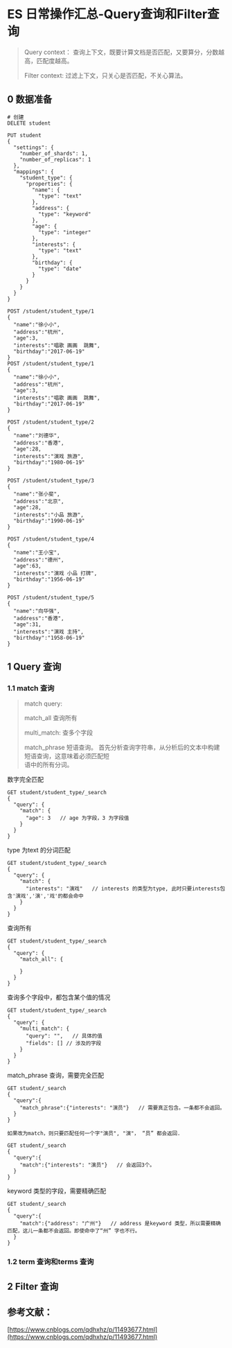 # ES 日常操作汇总-Query查询和Filter查询

> Query context： 查询上下文，既要计算文档是否匹配，又要算分，分数越高，匹配度越高。
>
> Filter context: 过滤上下文，只关心是否匹配，不关心算法。

## 0 数据准备

```text
# 创建
DELETE student

PUT student
{
  "settings": {
    "number_of_shards": 1,
    "number_of_replicas": 1
  },
  "mappings": {
    "student_type": {
      "properties": {
        "name": {
          "type": "text"
        },
        "address": {
          "type": "keyword"
        },
        "age": {
          "type": "integer"
        },
        "interests": {
          "type": "text"
        },
        "birthday": {
          "type": "date"
        }
      }
    }
  }
}

POST /student/student_type/1
{
  "name":"徐小小",
  "address":"杭州",
  "age":3,
  "interests":"唱歌 画画  跳舞",
  "birthday":"2017-06-19"
}
POST /student/student_type/1
{
  "name":"徐小小",
  "address":"杭州",
  "age":3,
  "interests":"唱歌 画画  跳舞",
  "birthday":"2017-06-19"
}

POST /student/student_type/2
{
  "name":"刘德华",
  "address":"香港",
  "age":28,
  "interests":"演戏 旅游",
  "birthday":"1980-06-19"
}

POST /student/student_type/3
{
  "name":"张小斐",
  "address":"北京",
  "age":28,
  "interests":"小品 旅游",
  "birthday":"1990-06-19"
}

POST /student/student_type/4
{
  "name":"王小宝",
  "address":"德州",
  "age":63,
  "interests":"演戏 小品 打牌",
  "birthday":"1956-06-19"
}

POST /student/student_type/5
{
  "name":"向华强",
  "address":"香港",
  "age":31,
  "interests":"演戏 主持",
  "birthday":"1958-06-19"
}
```

## 1 Query 查询

### 1.1 match 查询

> match query: 
>
> match\_all 查询所有
>
> multi\_match: 查多个字段
>
> match\_phrase 短语查询。 首先分析查询字符串，从分析后的文本中构建短语查询，这意味着必须匹配短  
> 语中的所有分词。

数字完全匹配

```text
GET student/student_type/_search
{
  "query": {
    "match": {
      "age": 3   // age 为字段，3 为字段值
    }
  }
}
```

type 为text 的分词匹配

```text
GET student/student_type/_search
{
  "query": {
    "match": {
      "interests": "演戏"   // interests 的类型为type, 此时只要interests包含'演戏','演','戏'的都会命中
    }
  }
}
```

查询所有  


```text
GET student/student_type/_search
{
  "query": {
    "match_all": {
    
    }
  }
}
```

查询多个字段中，都包含某个值的情况

```text
GET student/student_type/_search
{
  "query": {
    "multi_match": {
      "query": "",   // 具体的值
      "fields": [] // 涉及的字段
    }
  }
}
```

match\_phrase 查询，需要完全匹配

```text
GET student/_search
{
  "query":{
    "match_phrase":{"interests": "演员"}   // 需要真正包含。一条都不会返回。
  }
}

如果改为match，则只要匹配任何一个字"演员", "演"， “员” 都会返回.

GET student/_search
{
  "query":{
    "match":{"interests": "演员"}   // 会返回3个。
  }
}
```

keyword 类型的字段，需要精确匹配

```text
GET student/_search
{
  "query":{
    "match":{"address": "广州"}   // address 是keyword 类型，所以需要精确匹配，这儿一条都不会返回。即使命中了“州” 字也不行。
  }
}
```

### 

### 1.2 term 查询和terms 查询



## 2 Filter 查询 

## 参考文献：

[https://www.cnblogs.com/qdhxhz/p/11493677.html](https://www.cnblogs.com/qdhxhz/p/11493677.html)

